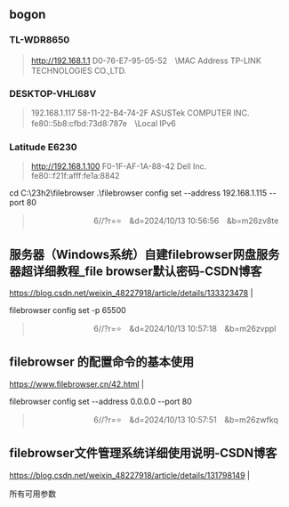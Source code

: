## bogon
### TL-WDR8650
>http://192.168.1.1
D0-76-E7-95-05-52　\\MAC Address
TP-LINK TECHNOLOGIES CO.,LTD.

### DESKTOP-VHLI68V
>192.168.1.117
58-11-22-B4-74-2F
ASUSTek COMPUTER INC.
fe80::5b8:cfbd:73d8:787e　\\Local IPv6

### Latitude E6230
>http://192.168.1.100
F0-1F-AF-1A-88-42
Dell Inc.
fe80::f21f:afff:fe1a:8842

cd C:\23h2\filebrowser
.\filebrowser config set --address 192.168.1.115 --port 80

>　　　　　　　　6//?r=⭐　&d=2024/10/13 10:56:56　&b=m26zv8te
## 服务器（Windows系统）自建filebrowser网盘服务器超详细教程_file browser默认密码-CSDN博客
https://blog.csdn.net/weixin_48227918/article/details/133323478
|

filebrowser config set -p 65500

>　　　　　　　　6//?r=⭐　&d=2024/10/13 10:57:18　&b=m26zvppl
## filebrowser 的配置命令的基本使用
https://www.filebrowser.cn/42.html
|

filebrowser config set --address 0.0.0.0 --port 80

>　　　　　　　　6//?r=⭐　&d=2024/10/13 10:57:51　&b=m26zwfkq
## filebrowser文件管理系统详细使用说明-CSDN博客
https://blog.csdn.net/weixin_48227918/article/details/131798149
|

所有可用参数
